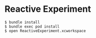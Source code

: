 Reactive Experiment
===================

    $ bundle install
    $ bundle exec pod install
    $ open ReactiveExperiment.xcworkspace
